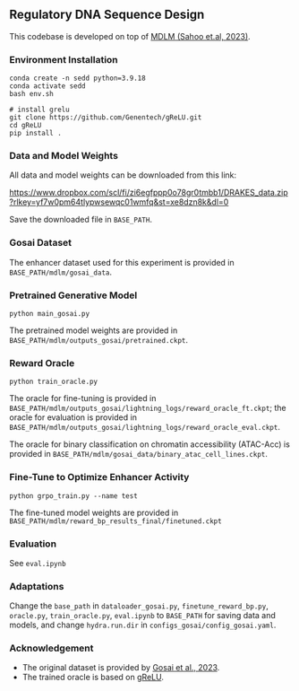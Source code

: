 ## Regulatory DNA Sequence Design
This codebase is developed on top of [MDLM (Sahoo et.al, 2023)](https://github.com/kuleshov-group/mdlm).

### Environment Installation
```
conda create -n sedd python=3.9.18
conda activate sedd
bash env.sh

# install grelu
git clone https://github.com/Genentech/gReLU.git
cd gReLU
pip install .
```

### Data and Model Weights
All data and model weights can be downloaded from this link:

https://www.dropbox.com/scl/fi/zi6egfppp0o78gr0tmbb1/DRAKES_data.zip?rlkey=yf7w0pm64tlypwsewqc01wmfq&st=xe8dzn8k&dl=0

Save the downloaded file in `BASE_PATH`.

### Gosai Dataset
The enhancer dataset used for this experiment is provided in `BASE_PATH/mdlm/gosai_data`.

### Pretrained Generative Model
```
python main_gosai.py
```
The pretrained model weights are provided in `BASE_PATH/mdlm/outputs_gosai/pretrained.ckpt`.

### Reward Oracle
```
python train_oracle.py
```
The oracle for fine-tuning is provided in `BASE_PATH/mdlm/outputs_gosai/lightning_logs/reward_oracle_ft.ckpt`; the oracle for evaluation is provided in `BASE_PATH/mdlm/outputs_gosai/lightning_logs/reward_oracle_eval.ckpt`.

The oracle for binary classification on chromatin accessibility (ATAC-Acc) is provided in `BASE_PATH/mdlm/gosai_data/binary_atac_cell_lines.ckpt`.


### Fine-Tune to Optimize Enhancer Activity
```
python grpo_train.py --name test
```
The fine-tuned model weights are provided in `BASE_PATH/mdlm/reward_bp_results_final/finetuned.ckpt`

### Evaluation
See `eval.ipynb`

### Adaptations
Change the `base_path` in `dataloader_gosai.py`, `finetune_reward_bp.py`, `oracle.py`, `train_oracle.py`, `eval.ipynb` to `BASE_PATH` for saving data and models, and change `hydra.run.dir` in `configs_gosai/config_gosai.yaml`.

### Acknowledgement 

* The original dataset is provided by [Gosai et al., 2023](https://www.biorxiv.org/content/10.1101/2023.08.08.552077v1).
* The trained oracle is based on [gReLU](https://genentech.github.io/gReLU/). 
